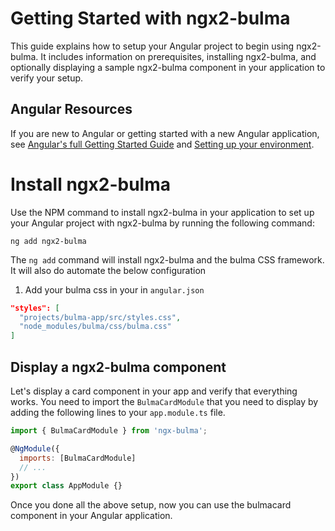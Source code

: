 # Getting Started with ngx2-bulma

This guide explains how to setup your Angular project to begin using ngx2-bulma. It includes information on prerequisites, installing ngx2-bulma, and optionally displaying a sample ngx2-bulma component in your application to verify your setup.

## Angular Resources

 <p>If you are new to Angular or getting started with a new Angular application, see <a href="https://angular.io/start">Angular's full Getting Started Guide</a>
 and <a href="https://angular.io/guide/setup-local">Setting up your environment</a>.</p>

# Install ngx2-bulma

Use the NPM command to install ngx2-bulma in your application to set up your Angular project with ngx2-bulma by running the following command:

```shell
ng add ngx2-bulma
```

The `ng add` command will install ngx2-bulma and the bulma CSS framework.
It will also do automate the below configuration

1. Add your bulma css in your in `angular.json`

```json
"styles": [
  "projects/bulma-app/src/styles.css",
  "node_modules/bulma/css/bulma.css"
]
```

## Display a ngx2-bulma component

Let's display a card component in your app and verify that everything works. You need to import the `BulmaCardModule` that you need to display by adding the following lines to your `app.module.ts` file.

```javascript
import { BulmaCardModule } from 'ngx-bulma';

@NgModule({
  imports: [BulmaCardModule]
  // ...
})
export class AppModule {}
```

Once you done all the above setup, now you can use the bulmacard component in your Angular application.
